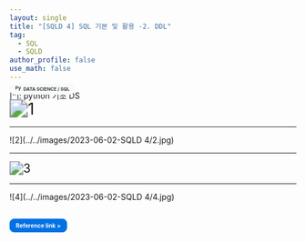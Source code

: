 ```yaml
---
layout: single
title: "[SQLD 4] SQL 기본 및 활용 -2. DDL"
tag:
  - SQL
  - SQLD
author_profile: false
use_math: false
---
```


[^]: python 기초 DS

<h3 style="font-size: 8px; margin-top: -45px; font-color: #434343;">
  <a href="https://potettang.github.io/Data%20Science/" style="text-decoration: none; color: #3c3c3c; background-color: #f8f9fa; border-radius: 20px; padding: 5px 10px; display: inline-block;">
    <img src="../images/ImgFile/bf.png" style="height: 12.33px; width: auto; margin-top: -4px; vertical-align: middle;" alt="Python 이미지">
    DATA SCIENCE / SQL
  </a>
</h3>


<img src="../../images/2023-06-02-SQLD 4/1.jpg" alt="1" style="zoom:200%;" />

------

![2](../../images/2023-06-02-SQLD 4/2.jpg)

------

<img src="../../images/2023-06-02-SQLD 4/3.jpg" alt="3" style="zoom:150%;" />


------

![4](../../images/2023-06-02-SQLD 4/4.jpg)


<h3 style="font-size: 10px; margin-top: 50px; margin-top: 30px;">
  <a href="https://youtube.com/playlist?list=PLg_wJlcMiuKtGdlIaAZ0rOPPQuTDENnEQ" style="text-decoration: none; color:#ffffff; background-color: #0071e3; border-radius: 8px; padding: 5px 10px; display: inline-block; border: 1px solid #0071e3;">
    Reference link >
  </a>
</h3>





